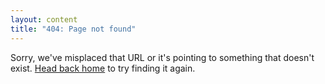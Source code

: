 ```yaml
---
layout: content
title: "404: Page not found"
---
```


Sorry, we've misplaced that URL or it's pointing to something that doesn't exist. <a href="{{ site.baseurl }}/">Head back home</a> to try finding it again.

